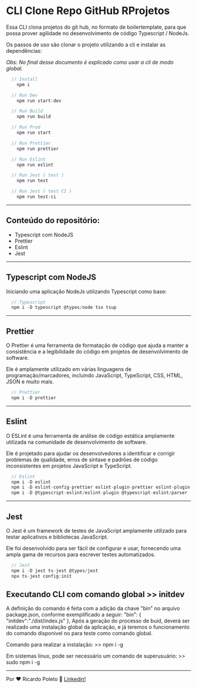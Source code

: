 <h1>
  CLI Clone Repo GitHub RProjetos
</h1>
<p>Essa CLI clona projetos do git hub, no formato de boilertemplate, para que possa prover agilidade no desenvolvimento de código Typescript / NodeJs.</p>
<p>Os passos de uso são clonar o projeto utilizando a cli e instalar as dependências:</p>
<p>
<i>
Obs: No final desse documento é explicado como usar a cli de modo global.
</i>
</p>

```javascript
  // Install
    npm i

  // Run Dev
    npm run start:dev

  // Run Build
    npm run build

  // Run Prod
    npm run start

  // Run Prettier
    npm run prettier

  // Run Eslint
    npm run eslint

  // Run Jest ( test )
    npm run test

  // Run Jest ( test CI )
    npm run test:ci
```

---

<h2>
  Conteúdo do repositório:
</h2>
<ul>
  <li>Typescript com NodeJS</li>
  <li>Prettier</li>
  <li>Eslint</li>
  <li>Jest</li>
</ul>

---

<h2>
  Typescript com NodeJS
</h2>
<p>Iniciando uma aplicação NodeJs utilizando Typescript como base:</p>

```javascript
  // Typescript
  npm i -D typescript @types/node tsx tsup
```

---

<h2>
  Prettier
</h2>
<p>
  O Prettier é uma ferramenta de formatação de código que ajuda a manter a consistência e a legibilidade do código em projetos de desenvolvimento de software. 
</p>

<p>
  Ele é amplamente utilizado em várias linguagens de programação/marcadores, incluindo JavaScript, TypeScript, CSS, HTML, JSON e muito mais.
</p>

```javascript
  // Prettier
  npm i -D prettier
```

---

<h2>
  Eslint
</h2>
<p>
O ESLint é uma ferramenta de análise de código estática amplamente utilizada na comunidade de desenvolvimento de software. 
</p>

<p>
Ele é projetado para ajudar os desenvolvedores a identificar e corrigir problemas de qualidade, erros de sintaxe e padrões de código inconsistentes em projetos JavaScript e TypeScript.
</p>

```javascript
  // Eslint
  npm i -D eslint
  npm i -D eslint-config-prettier eslint-plugin-prettier eslint-plugin-import
  npm i -D @typescript-eslint/eslint-plugin @typescript-eslint/parser
```

---

<h2>
  Jest
</h2>
<p>
O Jest é um framework de testes de JavaScript amplamente utilizado para testar aplicativos e bibliotecas JavaScript. 
</p>

<p>
Ele foi desenvolvido para ser fácil de configurar e usar, fornecendo uma ampla gama de recursos para escrever testes automatizados.
</p>

```javascript
  // Jest
  npm i -D jest ts-jest @types/jest
  npx ts-jest config:init
```



<h2>
  Executando CLI com comando global >> initdev
</h2>
<p>
A definição do comando é feita com a adição da chave "bin" no arquivo package.json, conforme exemplificado a seguir:
"bin": {
    "initdev":"./dist/index.js"
  },
Após a geração do processo de buid, deverá ser realizado uma instalação global da aplicação, e já teremos o funcionamento do comando disponivel no para teste como comando global.
</p>
<p>
Comando para realizar a instalação:
>> npm i -g
</p>
<p>
Em sistemas linux, pode ser necessário um comando de superusuário:
>> sudo npm i -g
</p>

---

Por ♥ Ricardo Poleto 👋 [Linkedin!](https://www.linkedin.com/in/ricardo-poleto/)
